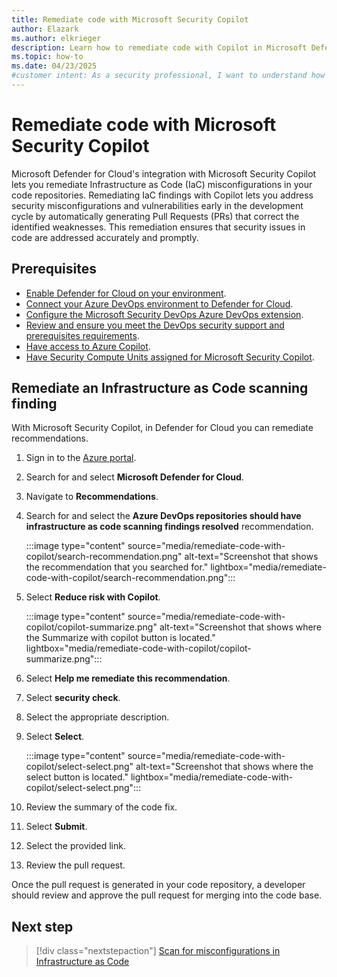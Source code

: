 ```yaml
---
title: Remediate code with Microsoft Security Copilot
author: Elazark
ms.author: elkrieger
description: Learn how to remediate code with Copilot in Microsoft Defender for Cloud and improve your security posture.
ms.topic: how-to
ms.date: 04/23/2025
#customer intent: As a security professional, I want to understand how to use Copilot to remediate code in Defender for Cloud so that I can improve my security posture.
---
```


# Remediate code with Microsoft Security Copilot

Microsoft Defender for Cloud's integration with Microsoft Security Copilot lets you remediate Infrastructure as Code (IaC) misconfigurations in your code repositories. Remediating IaC findings with Copilot lets you address security misconfigurations and vulnerabilities early in the development cycle by automatically generating Pull Requests (PRs) that correct the identified weaknesses. This remediation ensures that security issues in code are addressed accurately and promptly.

## Prerequisites

- [Enable Defender for Cloud on your environment](connect-azure-subscription.md).
- [Connect your Azure DevOps environment to Defender for Cloud](quickstart-onboard-devops.md).
- [Configure the Microsoft Security DevOps Azure DevOps extension](azure-devops-extension.yml).
- [Review and ensure you meet the DevOps security support and prerequisites requirements](devops-support.md).
- [Have access to Azure Copilot](/azure/copilot/overview).
- [Have Security Compute Units assigned for Microsoft Security Copilot](/copilot/security/get-started-security-copilot).

## Remediate an Infrastructure as Code scanning finding

With Microsoft Security Copilot, in Defender for Cloud you can remediate recommendations.

1. Sign in to the [Azure portal](https://portal.azure.com).

1. Search for and select **Microsoft Defender for Cloud**.

1. Navigate to **Recommendations**.

1. Search for and select the **Azure DevOps repositories should have infrastructure as code scanning findings resolved** recommendation.

    :::image type="content" source="media/remediate-code-with-copilot/search-recommendation.png" alt-text="Screenshot that shows the recommendation that you searched for." lightbox="media/remediate-code-with-copilot/search-recommendation.png":::

1. Select **Reduce risk with Copilot**.

    :::image type="content" source="media/remediate-code-with-copilot/copilot-summarize.png" alt-text="Screenshot that shows where the Summarize with copilot button is located." lightbox="media/remediate-code-with-copilot/copilot-summarize.png":::

1. Select **Help me remediate this recommendation**.

1. Select **security check**.

1. Select the appropriate description.
 
1. Select **Select**.

    :::image type="content" source="media/remediate-code-with-copilot/select-select.png" alt-text="Screenshot that shows where the select button is located." lightbox="media/remediate-code-with-copilot/select-select.png":::

1. Review the summary of the code fix.

1. Select **Submit**.

1. Select the provided link.

1. Review the pull request.

Once the pull request is generated in your code repository, a developer should review and approve the pull request for merging into the code base.

## Next step

> [!div class="nextstepaction"]
> [Scan for misconfigurations in Infrastructure as Code](iac-vulnerabilities.md#view-details-and-remediation-information-for-applied-iac-rules)
